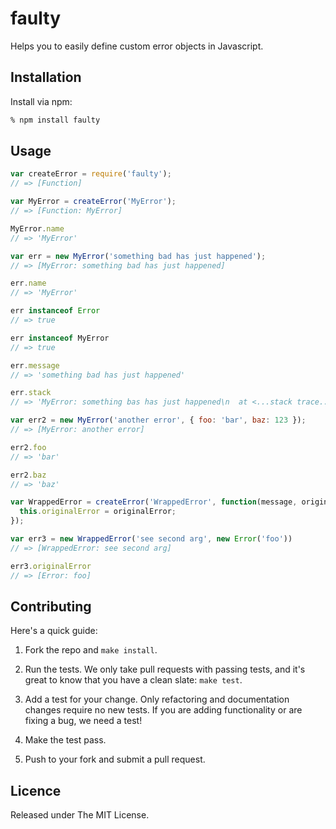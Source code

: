 # faulty

Helps you to easily define custom error objects in Javascript.



## Installation

Install via npm:

```bash
% npm install faulty
```


## Usage

```js
var createError = require('faulty');
// => [Function]

var MyError = createError('MyError');
// => [Function: MyError]

MyError.name
// => 'MyError'

var err = new MyError('something bad has just happened');
// => [MyError: something bad has just happened]

err.name
// => 'MyError'

err instanceof Error
// => true

err instanceof MyError
// => true

err.message
// => 'something bad has just happened'

err.stack
// => 'MyError: something bas has just happened\n  at <...stack trace...>'

var err2 = new MyError('another error', { foo: 'bar', baz: 123 });
// => [MyError: another error]

err2.foo
// => 'bar'

err2.baz
// => 'baz'

var WrappedError = createError('WrappedError', function(message, originalError) {
  this.originalError = originalError;
});

var err3 = new WrappedError('see second arg', new Error('foo'))
// => [WrappedError: see second arg]

err3.originalError
// => [Error: foo]
```


## Contributing

Here's a quick guide:

1. Fork the repo and `make install`.

2. Run the tests. We only take pull requests with passing tests, and it's great to know that you have a clean slate: `make test`.

3. Add a test for your change. Only refactoring and documentation changes require no new tests. If you are adding functionality or are fixing a bug, we need a test!

4. Make the test pass.

5. Push to your fork and submit a pull request.


## Licence

Released under The MIT License.
